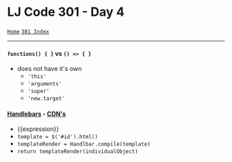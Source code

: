 # LJ Code 301 - Day 4
<a href="../README.md">`Home`</a>
<a href="301_README.md">`301 Index`</a>
<hr>

#### `functions() { }` vs `() => { }`
- does not have it's own
  - `'this'`
  - `'arguments'`
  - `'super'`
  - `'new.target'`

#### <a href="http://handlebarsjs.com">Handlebars</a> - <a href="https://cdnjs.com/libraries/handlebars.js">CDN's</a>
- {{expression}}
- `template = $('#id').html()`
- `templateRender = Handlbar.compile(template)`
- `return templateRender(individualObject)`
